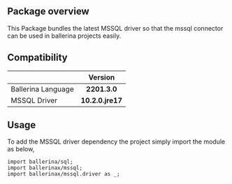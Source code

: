 ## Package overview

This Package bundles the latest MSSQL driver so that the mssql connector can be used in ballerina projects easily.

## Compatibility

| |     Version     |
|:---|:---------------:|
|Ballerina Language |  **2201.3.0**   |
|MSSQL Driver | **10.2.0.jre17** |

## Usage

To add the MSSQL driver dependency the project simply import the module as below,

```ballerina
import ballerina/sql;
import ballerinax/mssql;
import ballerinax/mssql.driver as _;
```
